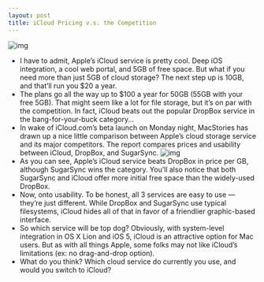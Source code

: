 ```yaml
---
layout: post
title: iCloud Pricing v.s. the Competition
---
```

![img](http://media.idownloadblog.com/wp-content/uploads/2011/06/iCloud-1-e1312323472474.png)
* I have to admit, Apple’s iCloud service is pretty cool. Deep iOS integration, a cool web portal, and 5GB of free space. But what if you need more than just 5GB of cloud storage? The next step up is 10GB, and that’ll run you $20 a year.
* The plans go all the way up to $100 a year for 50GB (55GB with your free 5GB). That might seem like a lot for file storage, but it’s on par with the competition. In fact, iCloud beats out the popular DropBox service in the bang-for-your-buck category…
* In wake of iCloud.com’s beta launch on Monday night, MacStories has drawn up a nice little comparison between Apple’s cloud storage service and its major competitors. The report compares prices and usability between iCloud, DropBox, and SugarSync.
![img](http://media.idownloadblog.com/wp-content/uploads/2011/08/chart-e1312322635528.png)
* As you can see, Apple’s iCloud service beats DropBox in price per GB, although SugarSync wins the category. You’ll also notice that both SugarSync and iCloud offer more initial free space than the widely-used DropBox.
* Now, onto usability. To be honest, all 3 services are easy to use — they’re just different. While DropBox and SugarSync use typical filesystems, iCloud hides all of that in favor of a friendlier graphic-based interface.
* So which service will be top dog? Obviously, with system-level integration in OS X Lion and iOS 5, iCloud is an attractive option for Mac users. But as with all things Apple, some folks may not like iCloud’s limitations (ex: no drag-and-drop option).
* What do you think? Which cloud service do currently you use, and would you switch to iCloud?

